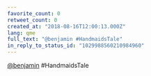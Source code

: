 ```yaml
---
favorite_count: 0
retweet_count: 0
created_at: "2018-08-16T12:00:13.000Z"
lang: qme
full_text: "@benjamin #HandmaidsTale"
in_reply_to_status_id: "1029988560210984960"
---
```


[@benjamin](https://twitter.com/benjamin) #HandmaidsTale
